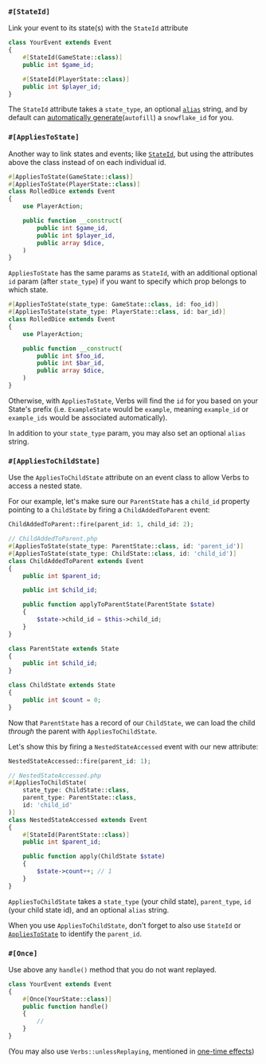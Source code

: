 ### `#[StateId]`

Link your event to its state(s) with the `StateId` attribute

```php
class YourEvent extends Event
{
    #[StateId(GameState::class)]
    public int $game_id;

    #[StateId(PlayerState::class)]
    public int $player_id;
}
```

The `StateId` attribute takes a `state_type`, an optional [
`alias`](https://verbs.thunk.dev/docs/reference/states#content-aliasstring-alias-state-state) string, and by default
can [automatically generate](/docs/technical/ids#content-automatically-generating-ids)(`autofill`) a `snowflake_id` for
you.

### `#[AppliesToState]`

Another way to link states and events; like [`StateId`](#content-stateid), but using the attributes above the class
instead of on each individual id.

```php
#[AppliesToState(GameState::class)]
#[AppliesToState(PlayerState::class)]
class RolledDice extends Event
{
    use PlayerAction;

    public function __construct(
        public int $game_id,
        public int $player_id,
        public array $dice,
    )
}
```

`AppliesToState` has the same params as `StateId`, with an additional optional `id` param (after `state_type`) if you
want to specify which prop belongs to which state.

```php
#[AppliesToState(state_type: GameState::class, id: foo_id)]
#[AppliesToState(state_type: PlayerState::class, id: bar_id)]
class RolledDice extends Event
{
    use PlayerAction;

    public function __construct(
        public int $foo_id,
        public int $bar_id,
        public array $dice,
    )
}
```

Otherwise, with `AppliesToState`, Verbs will find the `id` for you based on your State's prefix (i.e. `ExampleState`
would be `example`, meaning `example_id` or `example_ids` would be associated automatically).

In addition to your `state_type` param, you may also set an optional `alias` string.

### `#[AppliesToChildState]`

Use the `AppliesToChildState` attribute on an event class to allow Verbs to access a nested state.

For our example, let's make sure our `ParentState` has a `child_id` property pointing to a `ChildState` by firing a
`ChildAddedToParent` event:

```php
ChildAddedToParent::fire(parent_id: 1, child_id: 2);

// ChildAddedToParent.php
#[AppliesToState(state_type: ParentState::class, id: 'parent_id')]
#[AppliesToState(state_type: ChildState::class, id: 'child_id')]
class ChildAddedToParent extends Event
{
    public int $parent_id;

    public int $child_id;

    public function applyToParentState(ParentState $state)
    {
        $state->child_id = $this->child_id;
    }
}
```

```php
class ParentState extends State
{
    public int $child_id;
}
```

```php
class ChildState extends State
{
    public int $count = 0;
}
```

Now that `ParentState` has a record of our `ChildState`, we can load the child *through* the parent with
`AppliesToChildState`.

Let's show this by firing a `NestedStateAccessed` event with our new attribute:

```php
NestedStateAccessed::fire(parent_id: 1);

// NestedStateAccessed.php
#[AppliesToChildState(
    state_type: ChildState::class,
    parent_type: ParentState::class,
    id: 'child_id'
)]
class NestedStateAccessed extends Event
{
    #[StateId(ParentState::class)]
    public int $parent_id;

    public function apply(ChildState $state)
    {
        $state->count++; // 1
    }
}
```

`AppliesToChildState` takes a `state_type` (your child state), `parent_type`, `id` (your child state id), and an
optional `alias` string.

When you use `AppliesToChildState`, don't forget to also use `StateId` or [
`AppliesToState`](/docs/technical/attributes#content-appliestostate) to identify the `parent_id`.

<!-- @!todo we can maybe not feature this one? Need to remember what it does -->
<!-- ### `#[Listen]`

Place the `Listen` attribute above any function you want to execute whenever the specified event class fires.

```php
#[Listen(OrderOutdated::class)]
public function cancel()
{
    OrderCancelled::fire(
        order_id: $this->id,
    )
}
``` -->

### `#[Once]`

Use above any `handle()` method that you do not want replayed.

```php
class YourEvent extends Event
{
    #[Once(YourState::class)]
    public function handle()
    {
        //
    }
}
```

(You may also use `Verbs::unlessReplaying`, mentioned
in [one-time effects](/docs/reference/events/#content-one-time-effects))
